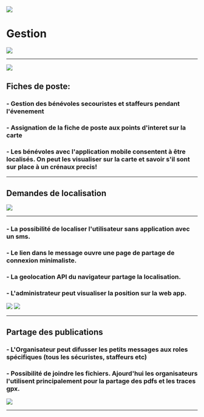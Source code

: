 <div class="flex items-center justify-center">
        <img class="w-15 mr-5" src="/img/pillar.png"/>
        <h1 class="mt-5">Gestion</h1>
</div> 
<img src="/img/gestion_des_benevoles.png"/>

<!-- Ce pilier est aujourd'hui en pleine croissance. Le pivot d'une application de sécurité à une plate-forme qui prend en charge tous les besoins d'un organisateur d'un évènement a commencé peu avant mon arrivée. La majorité de mon temps chez X-Tract a donc été consacré à développer les nouvelles fonctionnalités de ce pilier. -->

---

<div class="flex" > 
<img src="/img/fiches_de_poste_visualisation.png" class="w-120 mr-5" />

<div>
    <h2 class="mb-5">Fiches de poste:</h2>
    <h3 class="mb-5">- Gestion des bénévoles secouristes et staffeurs pendant l'évenement</h3>
    <h3 class="mb-5">- Assignation de la fiche de poste aux points d'interet sur la carte</h3>
    <h3 class="mb-5">- Les bénévoles avec l'application mobile consentent à être localisés. On peut les visualiser sur la carte et savoir s'il sont sur place à un crénaux precis!</h3>
</div>
</div>

<!-- Pour fonctionner, chaque événement a besoin de ses bénévoles, ses secouristes et ses équipiers. Pour que les organisateurs puissent gérer tous ces gens avec des fonctions différentes, les assigner et voir leurs positions en temps réel, nous avons créé les fiches de poste. Les fiches de poste permettent à un organisateur de créer un point d'intérêt sur la carte, tel que les points de ravitaillement, points techniques, checkpoints etc et ensuite y assigner les bénévoles inscrits à cet événement. 

Ces bénévoles, ayant précédemment installé l'application mobile, consentent à être localisés. Cela permet à un organisateur de gérer l'événement de manière efficace et voir en temps réel quels bénévoles sont déjà en position. Les fiches de poste contiennent aussi l'accès rapide au numéro de téléphone du bénévole pour pouvoir le contacter au cas où il ne se trouverait pas en position à l'heure de la course. -->

---

<div class="flex-center-div">
  <h2>Demandes de localisation</h2>
</div>
  <img src="/img/demandes_de_position_wabapp.png" class="mt-5" />


<!-- Pour rester dans le thème de la localisation, nous pouvons envoyer une demande de localisation à n'importe quel utilisateur de l'application afin de connaître sa position actuelle. L'organisateur choisit un utilisateur de l'application mobile de la liste des individus inscrits à son événement. L'utilisateur reçoit alors une push notification sur son appareil pour accepter la demande. -->

---

<div class="flex">
<div class="pr-10 mt-10">
  <h3 class="mb-5">- La possibilité de localiser l'utilisateur sans application avec un sms.</h3>
  <h3 class="mb-5">- Le lien dans le message ouvre une page de partage de connexion minimaliste.</h3>
  <h3 class="mb-5">- La geolocation API du navigateur partage la localisation.</h3>
  <h3 class="mb-5">- L'administrateur peut visualiser la position sur la web app.</h3>
</div>
  <div class="grid grid-cols-2 gap-10">
    <img src="/img/partage_de_localisation.png" class="w-50 mt-5" />
    <img src="/img/utilisateur_localise.png"/>
  </div>
</div>

<!-- Nous offrons aussi la possibilité de localiser les individus n'ayant pas l'application mobile via sms. L'organisateur envoie une demande de localisation via sms depuis la web app X-Tract en spécifiant le numéro du destinataire. Le destinataire reçoit un sms avec un court message et un lien pour partager sa position. En cliquant sur ce lien, il ouvre une page web de partage de position minimaliste (minimaliste afin de maximiser la probabilité de la réussite en cas de réseau faible). A l'aide de la geolocation API dont le navigateur est équipé, la position est partagée à l'expéditeur et s'affiche sur la carte de la page web X- Tract. -->

---

<div class="flex-center-div mb-10">
  <h2>Partage des publications</h2>
</div>

 <div class="flex">
   <div class="mr-5">
     <h3 class="mb-5">- L'Organisateur peut difusser les petits messages aux roles spécifiques (tous les sécuristes, staffeurs etc) </h3>
     <h3>- Possibilité de joindre les fichiers. Ajourd'hui les organisateurs l'utilisent principalement pour la partage des pdfs et les traces gpx.</h3>
   </div>
   <img src="/img/visualisation_des_publications.png"  />
 </div>

<!-- put image on the right side -->

---